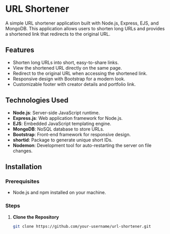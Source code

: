 # URL Shortener

A simple URL shortener application built with Node.js, Express, EJS, and MongoDB. This application allows users to shorten long URLs and provides a shortened link that redirects to the original URL.

## Features

- Shorten long URLs into short, easy-to-share links.
- View the shortened URL directly on the same page.
- Redirect to the original URL when accessing the shortened link.
- Responsive design with Bootstrap for a modern look.
- Customizable footer with creator details and portfolio link.

## Technologies Used

- **Node.js**: Server-side JavaScript runtime.
- **Express.js**: Web application framework for Node.js.
- **EJS**: Embedded JavaScript templating engine.
- **MongoDB**: NoSQL database to store URLs.
- **Bootstrap**: Front-end framework for responsive design.
- **shortid**: Package to generate unique short IDs.
- **Nodemon**: Development tool for auto-restarting the server on file changes.

## Installation

### Prerequisites

- Node.js and npm installed on your machine.

### Steps

1. **Clone the Repository**

   ```bash
   git clone https://github.com/your-username/url-shortener.git
